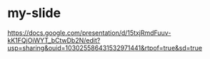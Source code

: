 # my-slide
https://docs.google.com/presentation/d/15txjRmdFuuv-kK1FQjOiWYT_bCtwDb2N/edit?usp=sharing&ouid=103025586431532971441&rtpof=true&sd=true
